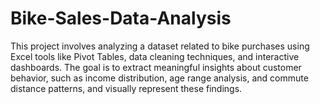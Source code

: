 # Bike-Sales-Data-Analysis
This project involves analyzing a dataset related to bike purchases using Excel tools like Pivot Tables, data cleaning techniques, and interactive dashboards. The goal is to extract meaningful insights about customer behavior, such as income distribution, age range analysis, and commute distance patterns, and visually represent these findings.

